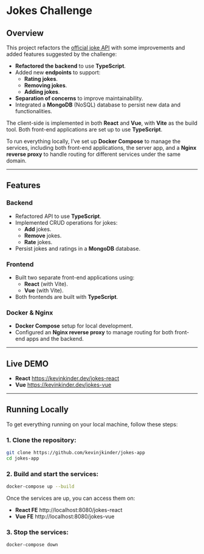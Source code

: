 # Jokes Challenge

## Overview

This project refactors the [official joke API](https://github.com/15Dkatz/official_joke_api/) with some improvements and added features suggested by the challenge:

- **Refactored the backend** to use **TypeScript**.
- Added new **endpoints** to support:
  - **Rating jokes**.
  - **Removing jokes**.
  - **Adding jokes**.
- **Separation of concerns** to improve maintainability.
- Integrated a **MongoDB** (NoSQL) database to persist new data and functionalities.

The client-side is implemented in both **React** and **Vue**, with **Vite** as the build tool. Both front-end applications are set up to use **TypeScript**.

To run everything locally, I've set up **Docker Compose** to manage the services, including both front-end applications, the server app, and a **Nginx reverse proxy** to handle routing for different services under the same domain.

---

## Features

### Backend
- Refactored API to use **TypeScript**.
- Implemented CRUD operations for jokes:
  - **Add** jokes.
  - **Remove** jokes.
  - **Rate** jokes.
- Persist jokes and ratings in a **MongoDB** database.

### Frontend
- Built two separate front-end applications using:
  - **React** (with Vite).
  - **Vue** (with Vite).
- Both frontends are built with **TypeScript**.

### Docker & Nginx
- **Docker Compose** setup for local development.
- Configured an **Nginx reverse proxy** to manage routing for both front-end apps and the backend.

---

## Live DEMO

  - **React** https://kevinkinder.dev/jokes-react
  - **Vue** https://kevinkinder.dev/jokes-vue

---

## Running Locally

To get everything running on your local machine, follow these steps:

### 1. Clone the repository:
```bash
git clone https://github.com/kevinjkinder/jokes-app
cd jokes-app
```

### 2. Build and start the services:
```bash
docker-compose up --build
```

Once the services are up, you can access them on:
  - **React FE** http://localhost:8080/jokes-react
  - **Vue FE** http://localhost:8080/jokes-vue

### 3. Stop the services:
```bash
docker-compose down
```

